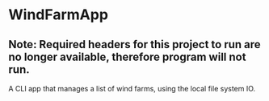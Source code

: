 # WindFarmApp
## Note: Required headers for this project to run are no longer available, therefore program will not run. 

A CLI app that manages a list of wind farms, using the local file system IO. 
